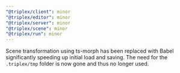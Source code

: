 ```yaml
---
"@triplex/client": minor
"@triplex/editor": minor
"@triplex/server": minor
"@triplex/scene": minor
"@triplex/run": minor
---
```


Scene transformation using ts-morph has been replaced with Babel significantly speeding up initial load and saving. The need for the `.triplex/tmp` folder is now gone and thus no longer used.
